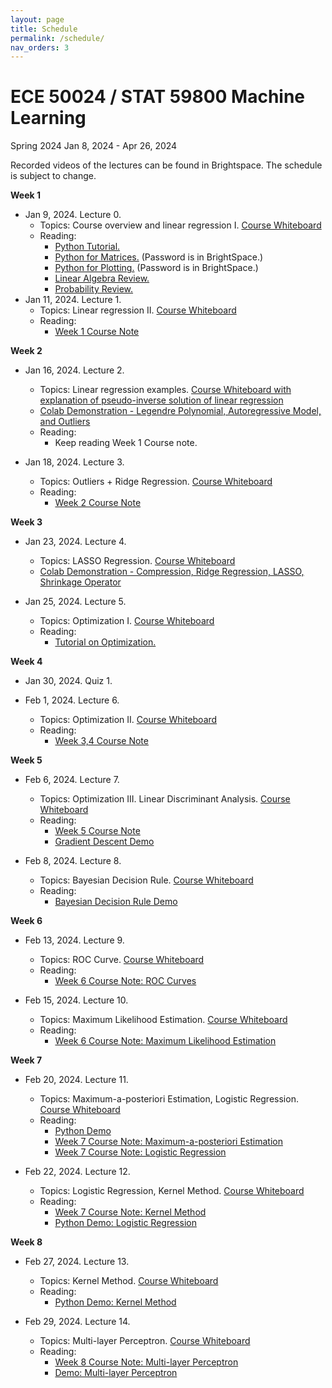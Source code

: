 ```yaml
---
layout: page
title: Schedule
permalink: /schedule/
nav_orders: 3
---
```


# ECE 50024 / STAT 59800 Machine Learning
Spring 2024
Jan 8, 2024 - Apr 26, 2024  

Recorded videos of the lectures can be found in Brightspace. The schedule is subject to change. 

**Week 1**
- Jan 9, 2024. Lecture 0. 
    - Topics: Course overview and linear regression I. [Course Whiteboard](https://purdue.brightspace.com/d2l/le/content/949573/viewContent/15676344/View)
    - Reading: 
        - [Python Tutorial.](../resources/python.html) 
        - [Python for Matrices.](https://drive.google.com/file/d/1H7oBGaskGj09dAYjE3uAScMsgOM2aS2S/view) (Password is in BrightSpace.)
        - [Python for Plotting.](https://drive.google.com/file/d/1U_RlofuGRKJMLgyqjwCmpJtC63mPUQ5V/view) (Password is in BrightSpace.)
        - [Linear Algebra Review.](https://engineering.purdue.edu/ChanGroup/ECE595/files/Tutorial_01_algebra.pdf)
        - [Probability Review.](https://engineering.purdue.edu/ChanGroup/ECE595/files/Tutorial_02_prob.pdf)
- Jan 11, 2024. Lecture 1.
    - Topics: Linear regression II. [Course Whiteboard](https://purdue.brightspace.com/d2l/le/content/949573/viewContent/15701121/View)
    - Reading:
         - [Week 1 Course Note](https://purdue.brightspace.com/d2l/le/content/949573/viewContent/15701143/View)

**Week 2**  
- Jan 16, 2024. Lecture 2.
    - Topics: Linear regression examples. [Course Whiteboard with explanation of pseudo-inverse solution of linear regression](https://purdue.brightspace.com/d2l/le/content/949573/viewContent/15732360/View) 
    - [Colab Demonstration - Legendre Polynomial, Autoregressive Model, and Outliers](https://purdue.brightspace.com/d2l/le/content/949573/viewContent/15732389/View)
    - Reading:
        - Keep reading Week 1 Course note.  

- Jan 18, 2024. Lecture 3.
    - Topics: Outliers + Ridge Regression. [Course Whiteboard](https://purdue.brightspace.com/d2l/le/content/949573/viewContent/15740498/View)
    - Reading:
        - [Week 2 Course Note](https://purdue.brightspace.com/d2l/le/content/949573/viewContent/15740781/View)

**Week 3**
- Jan 23, 2024. Lecture 4.  
    - Topics: LASSO Regression. [Course Whiteboard](https://purdue.brightspace.com/d2l/le/content/949573/viewContent/15764256/View)
    - [Colab Demonstration - Compression, Ridge Regression, LASSO, Shrinkage Operator](https://colab.research.google.com/drive/1bljOM3wQJeFG_tX3u5HRDQy73KZULccW)

- Jan 25, 2024. Lecture 5.
    - Topics: Optimization I. [Course Whiteboard](https://purdue.brightspace.com/d2l/le/content/949573/viewContent/15775232/View)
    - Reading:
        - [Tutorial on Optimization.](https://engineering.purdue.edu/ChanGroup/ECE595/files/Tutorial_04_optima.pdf)

**Week 4**
- Jan 30, 2024. Quiz 1.

- Feb 1, 2024. Lecture 6.  
    - Topics: Optimization II. [Course Whiteboard](https://purdue.brightspace.com/d2l/le/content/949573/viewContent/15806562/View)
    - Reading: 
        - [Week 3,4 Course Note](https://purdue.brightspace.com/d2l/le/content/949573/viewContent/15806754/View)

**Week 5**
- Feb 6, 2024. Lecture 7.
    - Topics: Optimization III. Linear Discriminant Analysis. [Course Whiteboard](https://purdue.brightspace.com/d2l/le/content/949573/viewContent/15824599/View)
    - Reading:
        - [Week 5 Course Note](https://purdue.brightspace.com/d2l/le/content/949573/viewContent/15825066/View)
        - [Gradient Descent Demo](https://blog.skz.dev/gradient-descent)

- Feb 8, 2024. Lecture 8.
    - Topics: Bayesian Decision Rule. [Course Whiteboard](https://purdue.brightspace.com/d2l/le/content/949573/viewContent/15835117/View)
    - Reading:
        - [Bayesian Decision Rule Demo](https://colab.research.google.com/drive/1DSN0z1GNAyok8_gC1YbyzmU_xN5Vho7J)

**Week 6**
- Feb 13, 2024. Lecture 9.
    - Topics: ROC Curve. [Course Whiteboard](https://purdue.brightspace.com/d2l/le/content/949573/viewContent/15852631/View)
    - Reading: 
        - [Week 6 Course Note: ROC Curves](https://purdue.brightspace.com/d2l/le/content/949573/viewContent/15835117/View)

- Feb 15, 2024. Lecture 10.
    - Topics: Maximum Likelihood Estimation. [Course Whiteboard](https://purdue.brightspace.com/d2l/le/content/949573/viewContent/15866884/View)
    - Reading:
        - [Week 6 Course Note: Maximum Likelihood Estimation](https://purdue.brightspace.com/d2l/le/content/949573/viewContent/15852681/View)

**Week 7**
- Feb 20, 2024. Lecture 11.
    - Topics: Maximum-a-posteriori Estimation, Logistic Regression. [Course Whiteboard](https://purdue.brightspace.com/d2l/le/content/949573/viewContent/15881994/View)
    - Reading:
        - [Python Demo](https://colab.research.google.com/drive/187eDDEAe_jJfvS3TPUc6xhpFw2Yect2T)
        - [Week 7 Course Note: Maximum-a-posteriori Estimation](https://purdue.brightspace.com/d2l/le/content/949573/viewContent/15882013/View)
        - [Week 7 Course Note: Logistic Regression](https://purdue.brightspace.com/d2l/le/content/949573/viewContent/15882014/View)

- Feb 22, 2024. Lecture 12.
    - Topics: Logistic Regression, Kernel Method. [Course Whiteboard](https://purdue.brightspace.com/d2l/le/content/949573/viewContent/15889954/View)
    - Reading:
        - [Week 7 Course Note: Kernel Method](https://purdue.brightspace.com/d2l/le/content/949573/viewContent/15889962/View)
        - [Python Demo: Logistic Regression](https://colab.research.google.com/drive/1OFKZAFdPQPWsJoRL44eBHA7q4_lO0Wha?usp=sharing)

**Week 8**
- Feb 27, 2024. Lecture 13.
    - Topics: Kernel Method. [Course Whiteboard](https://purdue.brightspace.com/d2l/le/content/949573/viewContent/15917141/View)
    - Reading:
        - [Python Demo: Kernel Method](https://colab.research.google.com/drive/1MLeV_6qLEID8SeM5r8DGl1PZ1jZYon2W)

- Feb 29, 2024. Lecture 14.
    - Topics: Multi-layer Perceptron. [Course Whiteboard](https://purdue.brightspace.com/d2l/le/content/949573/viewContent/15918453/View)
    - Reading:
        - [Week 8 Course Note: Multi-layer Perceptron](https://purdue.brightspace.com/d2l/le/content/949573/viewContent/15918608/View)
        - [Demo: Multi-layer Perceptron](https://playground.tensorflow.org/)